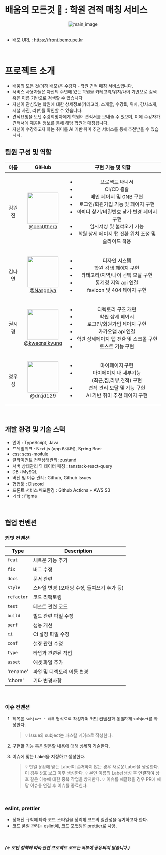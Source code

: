 # 배움의 모든것 :book: : 학원 견적 매칭 서비스
<div align="center">
  <img alt="main_image" src="https://github.com/user-attachments/assets/1b32c4ba-f7fe-46db-97ae-e77c014666d6"/>
</div>

<br>

- 배포 URL : https://front.bemo.pe.kr

<br>

# 프로젝트 소개
- 배움의 모든 것(이하 배모)은 수강자 - 학원 견적 매칭 서비스입니다.
- 서비스 사용자들은 자신의 주변에 있는 학원을 카테고리/위치/나이 기반으로 검색 혹은 이름 기반으로 검색할 수 있습니다.
- 자신이 관심있는 학원에 대한 상세정보(카테고리, 소개글, 수강료, 위치, 강사소개, 시설 사진, 리뷰)를 확인할 수 있습니다.
- 견적요청을 보낸 수강희망자에게 학원이 견적서를 보내줄 수 있으며, 이에 수강자가 견적서에 제공된 정보를 통해 해당 학원과 매칭됩니다.
- 자신이 수강하고자 하는 취미를 AI 기반 취미 추천 서비스를 통해 추천받을 수 있습니다.


## 팀원 구성 및 역할

| **이름** |                                                                   **GitHub**                                                                   |                                                                                           **구현 기능 및 역할**                                                                                           |
| :------: | :--------------------------------------------------------------------------------------------------------------------------------------------: | :-----------------------------------------------------------------------------------------------------------------------------------------------------------------------------------------------: |
|  김원진  |   [<img src="https://avatars.githubusercontent.com/u/76833065?v=4" height="100" width="100"> <br/> @oen0thera](https://github.com/oen0thera)   | <ul><li>프로젝트 매니저</li><li>CI/CD 총괄</li><li>메인 페이지 및 GNB 구현</li><li>로그인/회원가입 기능 및 페이지 구현</li><li>아이디 찾기/비밀번호 찾기·변경 페이지 구현</li><li>임시저장 및 불러오기 기능</li><li>학원 상세 페이지 탭 전환 위치 조정 및 슬라이드 적용</li></ul> |
|  김나연  | [<img src="https://avatars.githubusercontent.com/u/126762806?s=64&v=4" height="100" width="100"> <br/> @Nangniya](https://github.com/Nangniya) |                       <ul><li>디자인 시스템</li><li>학원 검색 페이지 구현</li><li>카테고리/지역/나이 선택 모달 구현</li><li>통계청 지역 api 연결</li><li>favicon 및 404 페이지 구현</li>                        |
|  권시경  | [<img src="https://avatars.githubusercontent.com/u/104986866?v=4" height="100" width="100"> <br/> @kweonsikyung](https://github.com/kweonsikyung) |                                                                       <ul><li>디렉토리 구조 개편</li><li>학원 상세 페이지</li><li>로그인/회원가입 페이지 구현</li><li>카카오맵 api 연결</li><li>학원 상세페이지 탭 전환 및 스크롤 구현</li><li>토스트 기능 구현</li></ul>      | 
|  정우성  | [<img src="https://avatars.githubusercontent.com/u/101249011?s=64&v=4" height="100" width="100"> <br/> @dntjd129](https://github.com/dntjd129) |                                                                       <ul><li>마이페이지 구현</li><li>마이페이지 내 세부기능<br>(최근,찜,리뷰,견적) 구현</li><li>견적 관리 모달 및 기능 구현</li><li>AI 기반 취미 추천 페이지 구현</li></ul>       | 

<br>

## 개발 환경 및 기술 스택

- 언어 : TypeScript, Java
- 프레임워크 : Next.js (app 라우터), Spring Boot
- css: scss-module
- 클라이언트 전역상태관리: zustand
- 서버 상태관리 및 데이터 페칭 : tanstack-react-query
- DB : MySQL
- 버전 및 이슈 관리 : Github, Github Issues
- 협업툴 : Discord
- 프론트 서비스 배포환경 : Github Actions + AWS S3
- 기타 : Figma
  
<br>

## 협업 컨벤션
### 커밋 컨벤션
| Type        | Description                                 |
| ----------- | ------------------------------------------- |
| `feat`      | 새로운 기능 추가                            |
| `fix`       | 버그 수정                                   |
| `docs`      | 문서 관련                                   |
| `style`     | 스타일 변경 (포매팅 수정, 들여쓰기 추가 등) |
| `refactor`  | 코드 리팩토링                               |
| `test`      | 테스트 관련 코드                            |
| `build`     | 빌드 관련 파일 수정                         |
| `perf`      | 성능 개선                                   |
| `ci`        | CI 설정 파일 수정                           |
| `conf`      | 설정 관련 수정                              |
| `type`      | 타입과 관련된 작업                          |
| `asset`     | 애셋 파일 추가                              |
| 'rename'    | 파일 및 디렉토리 이름 변경                   |
| 'chore'     | 기타 변경사항                              |

<br>

### 이슈 컨벤션
1. 제목은 `Subject : 제목` 형식으로 작성하며 커밋 컨벤션과 동일하게 subject를 작성한다.

   > 💡 Issue의 subject는 파스칼 케이스로 작성한다.

2. 구현할 기능 혹은 질문할 내용에 대해 상세히 기술한다.

3. 이슈에 맞는 Label을 지정하고 생성한다.
   > 💡 만일 상황에 맞는 Label이 존재하지 않는 경우 새로운 Label을 생성한다. 이 경우 상호 보고 이후 생성한다.
   > 💡 본인 이름의 Label 생성 후 연결하여 상호 같은 이슈에 대한 중복 작업을 방지한다.
   > 💡 이슈를 해결했을 경우 PR에 해당 이슈를 연결 후 이슈를 종료한다.

<br>

### eslint, prettier
- 정해진 규칙에 따라 코드 스타일을 정리해 코드의 일관성을 유지하고자 한다.
- 코드 품질 관리는 eslint에, 코드 포맷팅은 prettier로 사용.

<br>

##### **(※ 보안 정책에 따라 관련 프로젝트 코드는 외부에 공유되지 않습니다.)**

